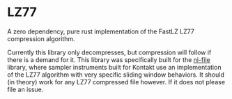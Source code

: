 # LZ77

A zero dependency, pure rust implementation of the FastLZ LZ77 compression algorithm.

Currently this library only decompresses, but compression will follow if there is a demand for it. This library was specifically built for the [ni-file](https://github.com/monomadic/ni-file) library, where sampler instruments built for Kontakt use an implementation of the LZ77 algorithm with very specific sliding window behaviors. It should (in theory) work for any LZ77 compressed file however. If it does not please file an issue.
